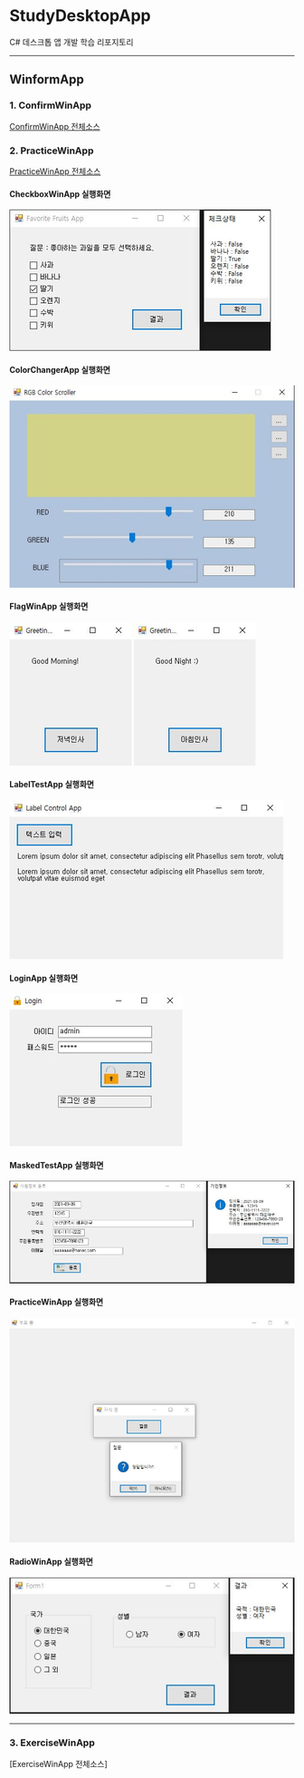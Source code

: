 # StudyDesktopApp
C# 데스크톱 앱 개발 학습 리포지토리


-------------------------------------
## WinformApp
### 1. ConfirmWinApp
[ConfirmWinApp 전체소스](https://github.com/taekyom/StudyDesktopApp/tree/main/WinformApp/ConfirmWinApp)

### 2. PracticeWinApp
[PracticeWinApp 전체소스](https://github.com/taekyom/StudyDesktopApp/tree/main/WinformApp/PracticeWinApp) </br>

#### CheckboxWinApp 실행화면 </br>
![결과](https://github.com/taekyom/StudyDesktopApp/blob/main/WinformApp/ref_images/checkboxwinapp.JPG "실행화면1") 
#### ColorChangerApp 실행화면 </br>
![결과](https://github.com/taekyom/StudyDesktopApp/blob/main/WinformApp/ref_images/colorchangerapp.JPG "실행화면2") 
#### FlagWinApp 실행화면</br>
![결과](https://github.com/taekyom/StudyDesktopApp/blob/main/WinformApp/ref_images/flagwinapp1.JPG "실행화면")
![결과](https://github.com/taekyom/StudyDesktopApp/blob/main/WinformApp/ref_images/flagwinapp2.JPG "실행화면") 
#### LabelTestApp 실행화면</br>
![결과](https://github.com/taekyom/StudyDesktopApp/blob/main/WinformApp/ref_images/labletestapp.JPG "실행화면") 
#### LoginApp 실행화면</br>
![결과](https://github.com/taekyom/StudyDesktopApp/blob/main/WinformApp/ref_images/loginapp.JPG "실행화면") 
#### MaskedTestApp 실행화면</br>
![결과](https://github.com/taekyom/StudyDesktopApp/blob/main/WinformApp/ref_images/maskedtestapp.JPG "실행화면") 
#### PracticeWinApp 실행화면</br>
![결과](https://github.com/taekyom/StudyDesktopApp/blob/main/WinformApp/ref_images/practicewinapp.JPG "실행화면") 
#### RadioWinApp 실행화면</br>
![결과](https://github.com/taekyom/StudyDesktopApp/blob/main/WinformApp/ref_images/radiowinapp.JPG "실행화면") 

-------------------------------------
### 3. ExerciseWinApp
[ExerciseWinApp 전체소스]
